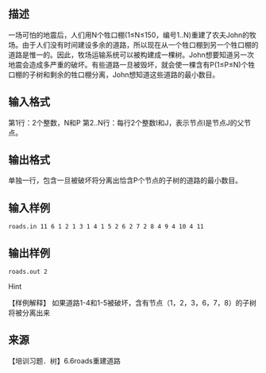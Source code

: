 ## 描述

一场可怕的地震后，人们用N个牲口棚(1≤N≤150，编号1..N)重建了农夫John的牧场。由于人们没有时间建设多余的道路，所以现在从一个牲口棚到另一个牲口棚的道路是惟一的。因此，牧场运输系统可以被构建成一棵树。John想要知道另一次地震会造成多严重的破坏。有些道路一旦被毁坏，就会使一棵含有P(1≤P≤N)个牲口棚的子树和剩余的牲口棚分离，John想知道这些道路的最小数目。

## 输入格式

第1行：2个整数，N和P 第2..N行：每行2个整数I和J，表示节点I是节点J的父节点。 

## 输出格式

单独一行，包含一旦被破坏将分离出恰含P个节点的子树的道路的最小数目。

## 输入样例

```plaintext
roads.in 11 6 1 2 1 3 1 4 1 5 2 6 2 7 2 8 4 9 4 10 4 11 
```

## 输出样例

```plaintext
roads.out 2 
```

Hint

【样例解释】 如果道路1-4和1-5被破坏，含有节点（1，2，3，6，7，8）的子树将被分离出来 

## 来源

【培训习题．树】6.6roads重建道路

